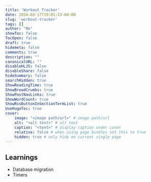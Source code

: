 ```yaml
---
title: 'Workout Tracker'
date: 2024-03-17T19:01:23-04:00
slug: 'workout-tracker'
tags: []
author: "Me"
showToc: false
TocOpen: false
draft: true
hidemeta: false
comments: true
description: ""
canonicalURL: ""
disableHLJS: false
disableShare: false
hideSummary: false
searchHidden: true
ShowReadingTime: true
ShowBreadCrumbs: true
ShowPostNavLinks: true
ShowWordCount: true
ShowRssButtonInSectionTermList: true
UseHugoToc: true
cover:
    image: "<image path/url>" # image path/url
    alt: "<alt text>" # alt text
    caption: "<text>" # display caption under cover
    relative: false # when using page bundles set this to true
    hidden: true # only hide on current single page
---
```


## Learnings

- Database migration
- Timers
